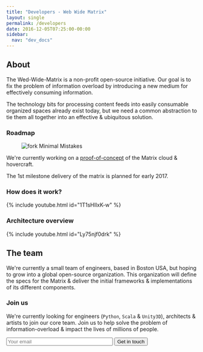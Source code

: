 ```yaml
---
title: "Developers - Web Wide Matrix"
layout: single
permalink: /developers
date: 2016-12-05T07:25:00-00:00
sidebar:
  nav: "dev_docs"
---
```



## About
The Wed-Wide-Matrix is a non-profit open-source initiative. Our goal is to fix the problem of information overload
by introducing a new medium for effectively consuming information.

The technology bits for processing content feeds into easily consumable organized spaces already exist today, but we
need a common abstraction to tie them all together into an effective & ubiquitous solution.


### Roadmap

<figure>
  <img src="{{ '/assets/images/roadmap.png' | absolute_url }}" alt="fork Minimal Mistakes">
</figure>

We're currently working on a [proof-of-concept](https://github.com/WebWideMatrix/webwidematrix-poc) of the Matrix cloud & hovercraft.

The 1st milestone delivery of the matrix is planned for early 2017.


### How does it work?

{% include youtube.html id="1T1sHIlxK-w" %}


### Architecture overview

{% include youtube.html id="Ly75njf0drk" %}



## The team

We're currently a small team of engineers, based in Boston USA, but hoping to grow into a global open-source organization.
This organization will define the specs for the Matrix & deliver the initial frameworks & implementations of its different components.


### Join us

We're currently looking for engineers (`Python`, `Scala` & `Unity3D`), architects & artists to join our core team.
Join us to help solve the problem of information-overload & impact the lives of millions of people.

<form id="developer-signup-form" action="//formspree.io/dibaunaumh@gmail.com" method="post">
	<input id="email" size="32" type="email" placeholder="Your email" name="_replyto" required>
	<!-- CONFIG -->
	<input type="hidden" name="_subject" value="New developer signed-up">
	<!-- /CONFIG -->
	<input class="submit" type="submit" value="Get in touch">
</form>
